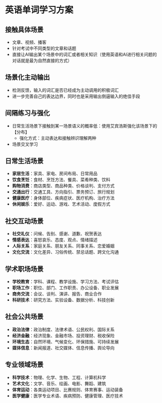# 英语单词学习方案
## 接触具体场景
- 文章、视频、播客
- 针对考试中不同类型的文章和话题
- 直接让AI输出某个场景中的词汇或者相关知识（使用英语和AI进行相关问题的对话就是最为自然直接的方式）
## 场景化主动输出
- 检测反馈，输入的词汇是否已经成为主动调用的积极词汇
- 进一步完善自己的表达边界，同时也是采用输出倒逼输入的绝佳手段
## 间隔练习与强化
- 日常生活场景下接触到某一场景语义的概率低：使用艾宾浩斯强化该场景下的【分布】
	- 强化方式：主动表达和接触辨识理解两种
- 场景交叉学习





          


## 日常生活场景
- **家居生活**：家具、家电、房间布局、日常用品
- **饮食烹饪**：食材、烹饪方法、餐具、菜肴种类、饮料
- **购物消费**：商店类型、商品种类、价格谈判、支付方式
- **交通出行**：交通工具、方向指引、票务预订、旅行规划
- **健康医疗**：身体部位、疾病症状、医疗机构、治疗方法
- **休闲娱乐**：爱好、运动、游戏、艺术活动、度假方式

## 社交互动场景
- **社交礼仪**：问候、告别、感谢、道歉、祝贺表达
- **情感表达**：喜怒哀乐、态度、观点、情绪描述
- **人际关系**：家庭关系、朋友关系、同事关系、恋爱婚姻
- **文化交流**：文化差异、习俗传统、禁忌话题、跨文化沟通

## 学术职场场景
- **学校教育**：学科、课程、教学设施、学习方法、考试评估
- **职场工作**：职位、部门、工作职责、办公设备、职业发展
- **商务交流**：会议、谈判、演讲、报告、商业合作
- **科研技术**：研究方法、实验设备、数据分析、科技创新

## 社会公共场景
- **政治法律**：政治制度、法律术语、公民权利、国际关系
- **经济金融**：经济现象、金融市场、投资理财、税收保险
- **环境生态**：自然环境、气候变化、环保措施、可持续发展
- **媒体信息**：新闻报道、社交媒体、信息传播、舆论导向

## 专业领域场景
- **科学技术**：物理、化学、生物、工程、计算机科学
- **艺术文化**：文学、音乐、绘画、电影、舞蹈、建筑
- **体育运动**：各类运动项目、比赛规则、体育赛事、运动装备
- **医学健康**：医学专业术语、疾病预防、健康管理、医疗技术



